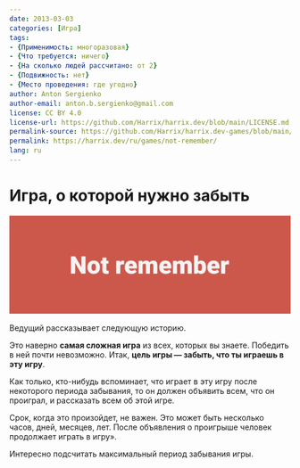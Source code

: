 ```yaml
---
date: 2013-03-03
categories: [Игра]
tags:
- {Применимость: многоразовая}
- {Что требуется: ничего}
- {На сколько людей рассчитано: от 2}
- {Подвижность: нет}
- {Место проведения: где угодно}
author: Anton Sergienko
author-email: anton.b.sergienko@gmail.com
license: CC BY 4.0
license-url: https://github.com/Harrix/harrix.dev/blob/main/LICENSE.md
permalink-source: https://github.com/Harrix/harrix.dev-games/blob/main/not-remember/not-remember.md
permalink: https://harrix.dev/ru/games/not-remember/
lang: ru
---
```


# Игра, о которой нужно забыть

![Featured image](featured-image.svg)

Ведущий рассказывает следующую историю.

Это наверно **самая сложная игра** из всех, которых вы знаете. Победить в ней почти невозможно. Итак, **цель игры — забыть, что ты играешь в эту игру**.

Как только, кто-нибудь вспоминает, что играет в эту игру после некоторого периода забывания, то он должен объявить всем, что он проиграл, и рассказать всем об этой игре.

Срок, когда это произойдет, не важен. Это может быть несколько часов, дней, месяцев, лет. После объявления о проигрыше человек продолжает играть в игру».

Интересно подсчитать максимальный период забывания игры.
